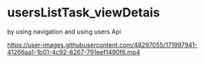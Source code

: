 # usersListTask_viewDetais
 by using navigation and using users Api


https://user-images.githubusercontent.com/48297055/171997941-41266aa1-1b01-4c92-8267-791eef1490f6.mp4
